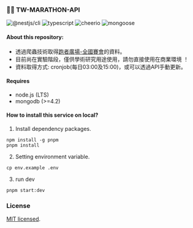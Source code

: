 ### 🏃🏻 TW-MARATHON-API

![@nestjs/cli](https://img.shields.io/badge/%40nestjs%2Fcli-%5E9.1.1-blue)
![typescript](https://img.shields.io/badge/typescript-%5E4.8.2-blue)
![cheerio](https://img.shields.io/badge/cheerio-1.0.0--rc.12-blue)
![mongoose](https://img.shields.io/badge/mongoose-%5E6.5.4-blue)

#### About this repository:

  - 透過爬蟲技術取得[跑者廣場-全國賽會](http://www.taipeimarathon.org.tw/contest.aspx)的資料。
  - 目前尚在實驗階段，僅供學術研究用途使用，請勿直接使用在商業環境 ！
  - 資料取得方式: cronjob(每日03:00及15:00)，或可以透過API手動更新。

#### Requires

- node.js (LTS)
- mongodb (>=4.2)

#### How to install this service on local?

1. Install dependency packages.
```
npm install -g pnpm
pnpm install
```

2. Setting environment variable.
```
cp env.example .env
```

3. run dev
```
pnpm start:dev
```

### License

[MIT licensed](LICENSE).
